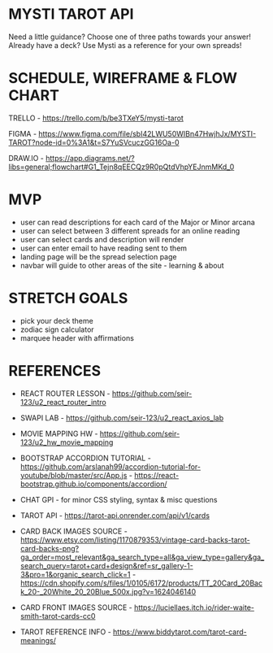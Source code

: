 # MYSTI TAROT API
Need a little guidance? Choose one of three paths towards your answer!
Already have a deck? Use Mysti as a reference for your own spreads!


# SCHEDULE, WIREFRAME & FLOW CHART

TRELLO - https://trello.com/b/be3TXeY5/mysti-tarot

FIGMA - https://www.figma.com/file/sbI42LWU50WIBn47HwjhJx/MYSTI-TAROT?node-id=0%3A1&t=S7YuSVcuczGG16Oa-0

DRAW.IO - https://app.diagrams.net/?libs=general;flowchart#G1_Tejn8qEECQz9R0pQtdVhpYEJnmMKd_0


# MVP
- user can read descriptions for each card of the Major or Minor arcana
- user can select between 3 different spreads for an online reading
- user can select cards and description will render 
- user can enter email to have reading sent to them
- landing page will be the spread selection page
- navbar will guide to other areas of the site - learning & about


# STRETCH GOALS
- pick your deck theme
- zodiac sign calculator
- marquee header with affirmations 


# REFERENCES
- REACT ROUTER LESSON - https://github.com/seir-123/u2_react_router_intro
- SWAPI LAB - https://github.com/seir-123/u2_react_axios_lab
- MOVIE MAPPING HW - https://github.com/seir-123/u2_hw_movie_mapping
- BOOTSTRAP ACCORDION TUTORIAL - https://github.com/arslanah99/accordion-tutorial-for-youtube/blob/master/src/App.js
                               - https://react-bootstrap.github.io/components/accordion/
- CHAT GPI - for minor CSS styling, syntax & misc questions

- TAROT API - https://tarot-api.onrender.com/api/v1/cards
- CARD BACK IMAGES SOURCE - https://www.etsy.com/listing/1170879353/vintage-card-backs-tarot-card-backs-png?ga_order=most_relevant&ga_search_type=all&ga_view_type=gallery&ga_search_query=tarot+card+design&ref=sr_gallery-1-3&pro=1&organic_search_click=1
                          - https://cdn.shopify.com/s/files/1/0105/6172/products/TT_20Card_20Back_20-_20White_20_20Blue_500x.jpg?v=1624046140
- CARD FRONT IMAGES SOURCE - https://luciellaes.itch.io/rider-waite-smith-tarot-cards-cc0
- TAROT REFERENCE INFO - https://www.biddytarot.com/tarot-card-meanings/




